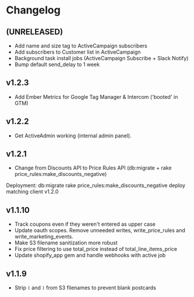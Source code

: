 # Changelog

## (UNRELEASED)
- Add name and size tag to ActiveCampaign subscribers
- Add subscribers to Customer list in ActiveCampaign
- Background task install jobs (ActiveCampaign Subscribe + Slack Notify)
- Bump default send_delay to 1 week


## v1.2.3
- Add Ember Metrics for Google Tag Manager & Intercom ('booted' in GTM)

## v1.2.2
- Get ActiveAdmin working (internal admin panel). 

## v1.2.1

- Change from Discounts API to Price Rules API (db:migrate + rake price_rules:make_discounts_negative)

Deployment:
    db:migrate 
    rake price_rules:make_discounts_negative
    deploy matching client v1.2.0

## v1.1.10

- Track coupons even if they weren't entered as upper case 
- Update oauth scopes. Remove unneeded writes, write_price_rules and write_marketing_events.  
- Make S3 filename sanitization more robust
- Fix price filtering to use total_price instead of total_line_items_price
- Update shopify_app gem and handle webhooks with active job


## v1.1.9

- Strip `(` and `)` from S3 filenames to prevent blank postcards 